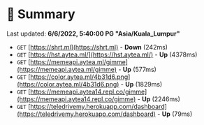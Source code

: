 # 📖 Summary
Last updated: **6/6/2022, 5:40:00 PG "Asia/Kuala_Lumpur"**

- `GET` [https://shrt.ml](https://shrt.ml) - **Down** (242ms)
- `GET` [https://hst.aytea.ml/](https://hst.aytea.ml/) - **Up** (4378ms)
- `GET` [https://memeapi.aytea.ml/gimme](https://memeapi.aytea.ml/gimme) - **Up** (577ms)
- `GET` [https://color.aytea.ml/4b31d6.png](https://color.aytea.ml/4b31d6.png) - **Up** (1829ms)
- `GET` [https://memeapi.aytea14.repl.co/gimme](https://memeapi.aytea14.repl.co/gimme) - **Up** (2246ms)
- `GET` [https://teledrivemy.herokuapp.com/dashboard](https://teledrivemy.herokuapp.com/dashboard) - **Up** (79ms)
